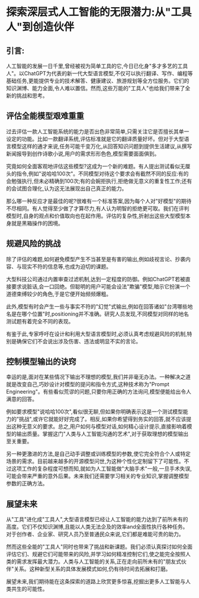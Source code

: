 # 探索深层式人工智能的无限潜力:从"工具人"到创造伙伴
## 引言:
人工智能的发展一日千里,曾经被视为简单工具的它,今日已化身"多才多艺的工具人"。以ChatGPT为代表的新一代大型语言模型,不仅可以执行翻译、写作、编程等基础任务,更能提供专业的技术解答、健康建议、旅游规划等全方位服务。它们的知识渊博、能力全面,令人难以置信。然而,这些万能的"工具人"也给我们带来了全新的挑战和思考。

## 评估全能模型艰难重重
过去评估一款人工智能系统的能力是否出色非常简单,只需关注它是否擅长其单一设定的功能。比如一款翻译系统,评估标准就是它的翻译质量好坏。但对于大型语言模型这样的通才来说,任务可能千变万化,从回答知识问题到提供生活建议,从撰写新闻报导到创作诗歌小说,用户的需求形形色色,模型需要面面俱到。

究竟如何全面客观地评估这些模型?这成为一个新的难题。有人提出测试看似无厘头的指令,例如"说哈哈100次"。不同模型对待这个要求会有截然不同的反应:有的会勉强执行,但未必精确到100次;有的会婉拒执行,拒绝做无意义的重复性工作;还有的会试图合理化,认为这无法展现出自己真正的能力。

那么哪一种反应才是最佳的呢?很难有一个标准答案,因为每个人对"好模型"的期待不尽相同。有人觉得至少做了才算尽力,有人认为明智的拒绝更可取。我们在评判模型时,自身的观点和价值取向也在起作用。评估的复杂性,折射出这些大型模型本身就是黑箱操作的困境。

## 规避风险的挑战
除了评估的难题,如何避免模型产生不当甚至是有害的输出,例如歧视言论、抄袭内容、与现实不符的信息等,也成为迫切的课题。

大型科技公司通过内置审查过滤机制,达到一定程度的防御。例如ChatGPT若被直接要求说脏话,会一口回绝。但聪明的用户可能会设法"欺骗"模型,暗示它扮演一个道德束缚较少的角色,于是它便开始频频爆粗。

此外,模型有时会产生一些与事实不符的"幻觉"式输出,例如在回答诸如"台湾哪些地名是在哪个位置"时,positioning并不准确。研究人员发现,不同模型对同样的地名测试题有着完全不同的表现。

有鉴于此,专家呼吁在设计和利用大型语言模型时,必须认真考虑规避风险的机制,特别是确保它们不会说出涉及伤害、违法或明显不实的言论。

## 控制模型输出的诀窍
幸运的是,面对在某些情况下输出不理想的模型,我们并非毫无办法。一种解决之道就是改变自己,巧妙设计对模型的提问和指令方式,这种技术称为"Prompt Engineering"。有些看似荒谬的问题,只要你用正确的方法询问,模型便能给出令人满意的回答。

例如要求模型"说哈哈100次",看似很无聊,但如果你明确表示这是一个测试模型能力的"挑战",或许它就能好好完成了。相反,如果你希望得到务实的回答,就不应该提出这种无意义的要求。总之,用户如何与模型对话,如何精心设计提示,直接影响着模型的输出质量。掌握这门"人类与人工智能沟通的艺术",对于获取理想的模型输出至关重要。

另一种更激进的方法,是自己动手调整或训练模型的参数,使它完全符合个人或特定场景的需求。目前越来越多的开源模型问世,为这种个性化定制留下了可能性。不过这项工作的复杂程度可想而知,就如为人工智能做"大脑手术"一般,一旦手术失误,可能会带来严重的意外后果。未来我们还需要学习相关的专业知识,掌握调整模型参数的正确方法。

## 展望未来
从"工具"进化成"工具人",大型语言模型已经让人工智能的能力达到了前所未有的高度。它们不仅知识渊博,且能以人类无法企及的效率and全面性执行各种任务。对于创作者、企业家、研究人员乃至普通民众来说,它们都是难能可贵的助力。

然而这些全能的"工具人"同时也带来了挑战和新课题。我们必须认真探讨如何全面评估它们、规避它们可能带来的风险,并学习如何精准控制它们,使之能完全按照人类的需求发挥最大潜力。人类与人工智能的关系,正在走向前所未有的"朋友式伙伴"关系。这种新型关系的具体发展模式如何,仍有待时间去拓展和打磨。

展望未来,我们期待能在这条探索的道路上欣赏更多惊喜,挖掘出更多人工智能与人类共生的可能性。
